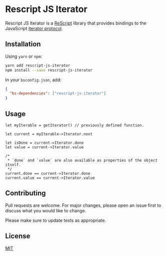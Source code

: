 # Rescript JS Iterator

Rescript JS Iterator is a [ReScript](https://rescript-lang.org/) library that provides bindings to the JavaScript [iterator protocol](https://developer.mozilla.org/en-US/docs/Web/JavaScript/Reference/Iteration_protocols#the_iterator_protocol).

## Installation

Using `yarn` or `npm`:

```bash
yarn add rescript-js-iterator
npm install --save rescript-js-iterator
```

In your `bsconfig.json`, add:

```json
{
  "bs-dependencies": ["rescript-js-iterator"]
}
```

## Usage

```rescript
let myIterable = getIterator() // previously defined function.

let current = myIterable->Iterator.next

let isDone = current->Iterator.done
let value = current->Iterator.value

/*
 * `done` and `value` are also available as properties of the object itself.
 */
current.done == current->Iterator.done
current.value == current->Iterator.value
```

## Contributing

Pull requests are welcome. For major changes, please open an issue first to discuss what you would like to change.

Please make sure to update tests as appropriate.

## License

[MIT](https://choosealicense.com/licenses/mit/)
